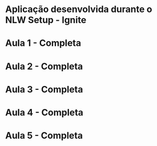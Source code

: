 # Aplicação desenvolvida durante o NLW Setup - Ignite 
# Aula 1 - Completa
# Aula 2 - Completa
# Aula 3 - Completa
# Aula 4 - Completa
# Aula 5 - Completa
